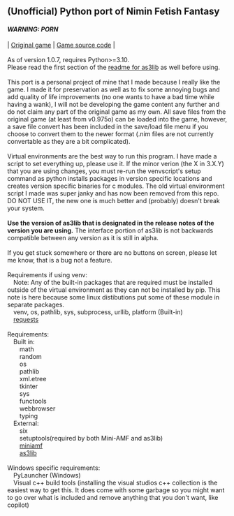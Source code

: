 <h2>(Unofficial) Python port of Nimin Fetish Fantasy</h2>
<h4><i>WARNING: PORN</i></h4>
| <a href="https://www.furaffinity.net/view/12638483/">Original game</a> | <a href="https://github.com/ajdelguidice/nimin-source">Game source code</a> |
<br><br>As of version 1.0.7, requires Python>=3.10.
<br>Please read the first section of the <a href="https://github.com/ajdelguidice/python-as3lib/blob/main/README.md">readme for as3lib</a> as well before using.
<br><br>This port is a personal project of mine that I made because I really like the game. I made it for preservation as well as to fix some annoying bugs and add quality of life improvements (no one wants to have a bad time while having a wank), I will not be developing the game content any further and do not claim any part of the original game as my own. All save files from the original game (at least from v0.975o) can be loaded into the game, however, a save file convert has been included in the save/load file menu if you choose to convert them to the newer format (.nim files are not currently convertable as they are a bit complicated).
<br><br>Virtual environments are the best way to run this program. I have made a script to set everything up, please use it. If the minor verion (the X in 3.X.Y) that you are using changes, you must re-run the venvscript's setup command as python installs packages in version specific locations and creates version specific binaries for c modules. The old virtual environment script I made was super janky and has now been removed from this repo. DO NOT USE IT, the new one is much better and (probably) doesn't break your system.
<br><br><b>Use the version of as3lib that is designated in the release notes of the version you are using.</b> The interface portion of as3lib is not backwards compatible between any version as it is still in alpha.
<br><br>If you get stuck somewhere or there are no buttons on screen, please let me know, that is a bug not a feature.
<br><br>Requirements if using venv:
<br>&emsp;Note: Any of the built-in packages that are required must be installed outside of the virtual environment as they can not be installed by pip. This note is here because some linux distibutions put some of these module in separate packages.
<br>&emsp;venv, os, pathlib, sys, subprocess, urllib, platform (Built-in)
<br>&emsp;<a href="https://pypi.org/project/requests/">requests</a>
<br><br>Requirements:
<br>&emsp;Built in:
<br>&emsp;&emsp;math
<br>&emsp;&emsp;random
<br>&emsp;&emsp;os
<br>&emsp;&emsp;pathlib
<br>&emsp;&emsp;xml.etree
<br>&emsp;&emsp;tkinter
<br>&emsp;&emsp;sys
<br>&emsp;&emsp;functools
<br>&emsp;&emsp;webbrowser
<br>&emsp;&emsp;typing
<br>&emsp;External:
<br>&emsp;&emsp;six
<br>&emsp;&emsp;setuptools(required by both Mini-AMF and as3lib)
<br>&emsp;&emsp;<a href="https://pypi.org/project/Mini-AMF/">miniamf</a>
<br>&emsp;&emsp;<a href="https://pypi.org/project/as3lib/">as3lib</a>
<br><br>Windows specific requirements:
<br>&emsp;PyLauncher (Windows)
<br>&emsp;Visual c++ build tools (installing the visual studios c++ collection is the easiest way to get this. It does come with some garbage so you might want to go over what is included and remove anything that you don't want, like copilot)
